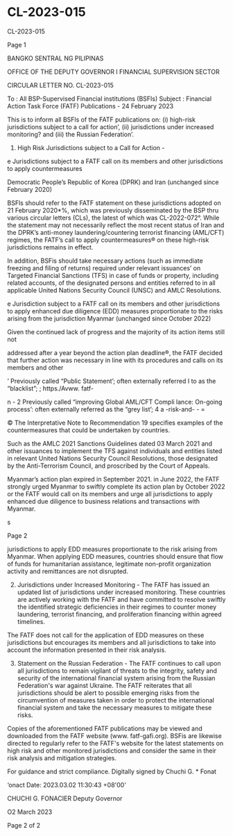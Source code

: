 # CL-2023-015

CL-2023-015

Page 1

BANGKO SENTRAL NG PILIPINAS

OFFICE OF THE DEPUTY GOVERNOR I FINANCIAL SUPERVISION SECTOR

CIRCULAR LETTER NO. CL-2023-015

To : All BSP-Supervised Financial institutions (BSFIs) Subject : Financial Action Task Force (FATF) Publications - 24 February 2023

This is to inform all BSFls of the FATF publications on: (i) high-risk jurisdictions subject to a call for action’, (ii) jurisdictions under increased monitoring? and (iii) the Russian Federation’.

1. High Risk Jurisdictions subject to a Call for Action -

e Jurisdictions subject to a FATF call on its members and other jurisdictions to apply countermeasures

Democratic People’s Republic of Korea (DPRK) and Iran (unchanged since February 2020)

BSFls should refer to the FATF statement on these jurisdictions adopted on 21 February 2020*%, which was previously disseminated by the BSP thru various circular letters (CLs), the latest of which was CL-2022-072°. While the statement may not necessarily reflect the most recent status of Iran and the DPRK’s anti-money laundering/countering terrorist financing (AML/CFT) regimes, the FATF’s call to apply countermeasures® on these high-risk jurisdictions remains in effect.

In addition, BSFis should take necessary actions (such as immediate freezing and filing of returns) required under relevant issuances’ on Targeted Financial Sanctions (TFS) in case of funds or property, including related accounts, of the designated persons and entities referred to in all applicable United Nations Security Council (UNSC) and AMLC Resolutions.

e Jurisdiction subject to a FATF call on its members and other jurisdictions to apply enhanced due diligence (EDD) measures proportionate to the risks arising from the jurisdiction Myanmar (unchanged since October 2022)

Given the continued lack of progress and the majority of its action items still not

addressed after a year beyond the action plan deadline®, the FATF decided that further action was necessary in line with its procedures and calls on its members and other

’ Previously called “Public Statement’; often externally referred I to as the “blacklist”; ; https./Avww. fatf-

n - 2 Previously called “improving Global AML/CFT Compli lance: On-going process’: often externally referred as the “grey list’; 4 a -risk-and- - =

© The Interpretative Note to Recommendation 19 specifies examples of the countermeasures that could be undertaken by countries.

Such as the AMLC 2021 Sanctions Guidelines dated 03 March 2021 and other issuances to implement the TFS against individuals and entities listed in relevant United Nations Security Council Resolutions, those designated by the Anti-Terrorism Council, and proscribed by the Court of Appeals.

Myanmar’s action plan expired in September 2021. in June 2022, the FATF strongly urged Myanmar to swiftly complete its action plan by October 2022 or the FATF would call on its members and urge all jurisdictions to apply enhanced due diligence to business relations and transactions with Myanmar.

s

Page 2

jurisdictions to apply EDD measures proportionate to the risk arising from Myanmar. When applying EDD measures, countries should ensure that flow of funds for humanitarian assistance, legitimate non-profit organization activity and remittances are not disrupted.

2. Jurisdictions under Increased Monitoring - The FATF has issued an updated list of jurisdictions under increased monitoring. These countries are actively working with the FATF and have committed to resolve swiftly the identified strategic deficiencies in their regimes to counter money laundering, terrorist financing, and proliferation financing within agreed timelines.

The FATF does not call for the application of EDD measures on these jurisdictions but encourages its members and all jurisdictions to take into account the information presented in their risk analysis.

3. Statement on the Russian Federation - The FATF continues to call upon all jurisdictions to remain vigilant of threats to the integrity, safety and security of the international financial system arising from the Russian Federation's war against Ukraine. The FATF reiterates that all jurisdictions should be alert to possible emerging risks from the circumvention of measures taken in order to protect the international financial system and take the necessary measures to mitigate these risks.

Copies of the aforementioned FATF publications may be viewed and downloaded from the FATF website (www. fatf-gafi.org). BSFis are likewise directed to regularly refer to the FATF's website for the latest statements on high risk and other monitored jurisdictions and consider the same in their risk analysis and mitigation strategies.

For guidance and strict compliance. Digitally signed by Chuchi G. * Fonat

‘onact Date: 2023.03.02 11:30:43 +08'00'

CHUCHI G. FONACIER Deputy Governor

O2 March 2023

Page 2 of 2